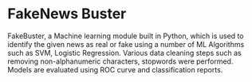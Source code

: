 # FakeNews Buster

FakeBuster, a Machine learning module built in Python, which is used to identify the given news as real or fake using a number of ML Algorithms such as SVM, Logistic Regression. Various data cleaning steps such as removing non-alphanumeric characters, stopwords were performed. Models are evaluated using ROC curve and classification reports.
